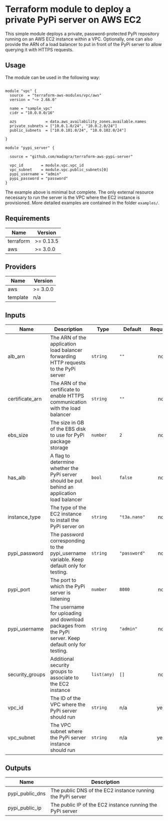 # Terraform module to deploy a private PyPi server on AWS EC2

This simple module deploys a private, password-protected PyPi repository running on an AWS EC2 instance within a VPC.
Optionally, one can also provide the ARN of a load balancer to put in front of the PyPi server to allow querying
it with HTTPS requests.


## Usage

The module can be used in the following way:

```hcl

module "vpc" {
  source  = "terraform-aws-modules/vpc/aws"
  version = "~> 2.66.0"

  name = "sample_vpc"
  cidr = "10.0.0.0/16"

  azs             = data.aws_availability_zones.available.names
  private_subnets = ["10.0.1.0/24", "10.0.2.0/24"]
  public_subnets  = ["10.0.101.0/24", "10.0.102.0/24"]

}

module "pypi_server" {

  source = "github.com/madagra/terraform-aws-pypi-server"

  vpc_id        = module.vpc.vpc_id
  vpc_subnet    = module.vpc.public_subnets[0]
  pypi_username = "admin"
  pypi_password = "password"
}
```

The example above is minimal but complete. The only external resource necessary to run the server is the VPC where the
EC2 instance is provisioned. More detailed examples are contained in the folder `examples/`.


## Requirements

| Name | Version |
|------|---------|
| terraform | >= 0.13.5 |
| aws | >= 3.0.0 |

## Providers

| Name | Version |
|------|---------|
| aws | >= 3.0.0 |
| template | n/a |

## Inputs

| Name | Description | Type | Default | Required |
|------|-------------|------|---------|:--------:|
| alb\_arn | The ARN of the application load balancer forwarding HTTP requests to the PyPi server | `string` | `""` | no |
| certificate\_arn | The ARN of the certificate to enable HTTPS communication with the load balancer | `string` | `""` | no |
| ebs\_size | The size in GB of the EBS disk to use for PyPi package storage | `number` | `2` | no |
| has\_alb | A flag to determine whether the PyPi server should be put behind an application load balancer | `bool` | `false` | no |
| instance\_type | The type of the EC2 instance to install the PyPi server on | `string` | `"t3a.nano"` | no |
| pypi\_password | The password corresponding to the pypi\_username variable. Keep default only for testing. | `string` | `"password"` | no |
| pypi\_port | The port to which the PyPi server is listening | `number` | `8080` | no |
| pypi\_username | The username for uploading and download packages from the PyPi server. Keep default only for testing. | `string` | `"admin"` | no |
| security\_groups | Additional security groups to associate to the EC2 instance | `list(any)` | `[]` | no |
| vpc\_id | The ID of the VPC where the PyPi server should run | `string` | n/a | yes |
| vpc\_subnet | The VPC subnet where the PyPi server instance should run | `string` | n/a | yes |

## Outputs

| Name | Description |
|------|-------------|
| pypi\_public\_dns | The public DNS of the EC2 instance running the PyPi server |
| pypi\_public\_ip | The public IP of the EC2 instance running the PyPi server |